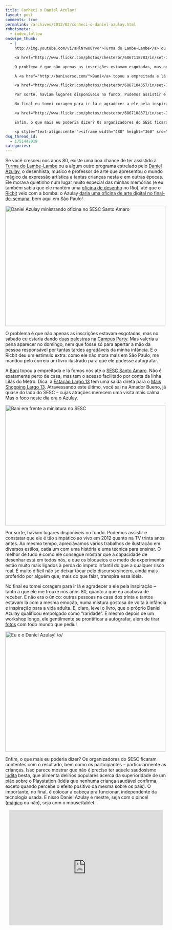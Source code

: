 ```yaml
---
title: Conheci o Daniel Azulay!
layout: post
comments: true
permalink: /archives/2012/02/conheci-o-daniel-azulay.html
robotsmeta:
  - index,follow
onswipe_thumb:
  - |
    http://img.youtube.com/vi/aHlNrwUOrvo">Turma do Lambe-Lambe</a> ou a algum outro programa estrelado pelo <a href="http://pt.wikipedia.org/wiki/Daniel_Azulay">Daniel Azulay</a>, o desenhista, músico e professor de arte que apresentou o mundo mágico da expressão artística a tantas crianças nesta e em outras épocas. Ele morava quietinho num lugar muito especial das minhas memórias (e eu também sabia que ele mantém uma <a href="http://www.danielazulay.com.br">oficina de desenho</a> no Rio), até que o <a href="http://blog.ricbit.com/">Ricbit</a> veio com a bomba: o Azulay <a href="http://www1.folha.uol.com.br/folhinha/1045188-famoso-nos-anos-80-daniel-azulay-faz-oficina-de-desenho-em-sp.shtml">daria uma oficina de arte digital no final-de-semana</a>, bem aqui em São Paulo!

    <a href="http://www.flickr.com/photos/chesterbr/6867118783/in/set-72157629295427653/"><img src="//chester.me/wp-content/uploads/2012/02/daniel_azulay_oficina.jpg" alt="Daniel Azulay ministrando oficina no SESC Santo Amaro" title="Daniel Azulay ministrando oficina no SESC Santo Amaro" width="500" height="375" class="aligncenter size-full wp-image-6801" /></a>

    O problema é que não apenas as inscrições estavam esgotadas, mas no sábado eu estaria dando <a href="http://www.slideshare.net/chesterbr/google-appenginecpbr5">duas</a> <a href="http://www.slideshare.net/chesterbr/programao-para-atari-2600">palestras</a> na <a href="http://www.campus-party.com.br">Campus Party</a>. Mas valeria a pena aparecer no domingo, nem que fosse só para apertar a mão da pessoa responsável por tantas tardes agradáveis da minha infância. E o Ricbit deu um estímulo extra: como ele não mora mais em São Paulo, me mandou pelo correio um livro ilustrado para que ele pudesse autografar.

    A <a href="http://baniverso.com/">Bani</a> topou a empreitada e lá fomos nós até o <a href="http://www.sescsp.org.br/sesc/busca/index.cfm?unidadesdirector=59">SESC Santo Amaro</a>. Não é exatamente perto de casa, mas tem o acesso facilitado por conta da linha Lilás do Metrô. Dica: a <a href="http://www.vademetro.com.br/largo-treze">Estação Largo 13</a> tem uma saída direta para o <a href="http://www.maisshoppinglargo13.com.br/">Mais Shopping Largo 13</a>. Atravessando este último, você sai na Amador Bueno, já quase do lado do SESC - cujas atrações merecem uma visita mais calma. Mas o foco neste dia era o Azulay.

    <a href="http://www.flickr.com/photos/chesterbr/6867104357/in/set-72157629295427653"><img src="//chester.me/wp-content/uploads/2012/02/bani_no_sesc.jpg" alt="Bani em frente a miniatura no SESC" title="Bani em frente a miniatura no SESC" width="500" height="375" class="aligncenter size-full wp-image-6798" /></a>

    Por sorte, haviam lugares disponíveis no fundo. Pudemos assistir e constatar que ele é tão simpático ao vivo em 2012 quanto na TV trinta anos antes. Ao mesmo tempo, apreciávamos vários trabalhos de ilustração em diversos estilos, cada um com uma história e uma técnica para ensinar. O melhor de tudo é como ele consegue mostrar que a capacidade de desenhar está em todos nós, e que os bloqueios e o medo de experimentar estão muito mais ligados à perda do ímpeto infantil do que a qualquer risco real. É muito difícil não se deixar tocar pelo discurso sincero, ainda mais proferido por alguém que, mais do que falar, transpira essa idéia.

    No final eu tomei coragem para ir lá e agradecer a ele pela inspiração - tanto a que ele me trouxe nos anos 80, quanto a que eu acabava de receber. E não era o único: outras pessoas na casa dos trinta e tantos estavam lá com a mesma emoção, numa mistura gostosa de volta à infância e inspiração para a vida adulta. E, claro, levei o livro, que o próprio Daniel Azulay qualificou empolgado como "raridade". E mesmo depois de um workshop longo, ele gentilmente se prontificar a autografar, além de tirar <a href="http://www.flickr.com/photos/chesterbr/sets/72157629295427653/">fotos</a> com todo mundo que pediu!

    <a href="http://www.flickr.com/photos/chesterbr/6867108371/in/set-72157629295427653/"><img src="//chester.me/wp-content/uploads/2012/02/chester_azulay.jpg" alt="Eu e o Daniel Azulay! o/" title="Eu e o Daniel Azulay! o/" width="500" height="375" class="aligncenter size-full wp-image-6797" /></a>

    Enfim, o que mais eu poderia dizer? Os organizadores do SESC ficaram contentes com o resultado, bem como os participantes - particularmente as crianças. Isso parece mostrar que não é preciso ter aquele saudosismo <a href="http://pt.wikipedia.org/wiki/Ludismo">ludita</a> besta, que alimenta delírios populares acerca da superioridade de um pião sobre o Playstation (idéia que nenhuma criança saudável confirma, exceto quando percebe o efeito positivo da mesma sobre os pais). O importante, no final, é colocar a cabeça pra funcionar, independente da tecnologia usada. E nisso Daniel Azulay é mestre, seja com o pincel (<a href="http://www.youtube.com/watch?v=YwTKJlsWELU">mágico</a> ou não), seja com o mouse/tablet.

    <p style="text-align:center"><iframe width="480" height="360" src="http://www.youtube.com/watch?v=YwTKJlsWELU frameborder="0" allowfullscreen></iframe></p>/0.jpg
dsq_thread_id:
  - 1751442019
categories:
---
```

Se você cresceu nos anos 80, existe uma boa chance de ter assistido à [Turma do Lambe-Lambe][1] ou a algum outro programa estrelado pelo [Daniel Azulay][2], o desenhista, músico e professor de arte que apresentou o mundo mágico da expressão artística a tantas crianças nesta e em outras épocas. Ele morava quietinho num lugar muito especial das minhas memórias (e eu também sabia que ele mantém uma [oficina de desenho][3] no Rio), até que o [Ricbit][4] veio com a bomba: o Azulay [daria uma oficina de arte digital no final-de-semana][5], bem aqui em São Paulo!

[<img src="//chester.me/wp-content/uploads/2012/02/daniel_azulay_oficina.jpg" alt="Daniel Azulay ministrando oficina no SESC Santo Amaro" title="Daniel Azulay ministrando oficina no SESC Santo Amaro" width="500" height="375" class="aligncenter size-full wp-image-6801" />][6]

O problema é que não apenas as inscrições estavam esgotadas, mas no sábado eu estaria dando [duas][7] [palestras][8] na [Campus Party][9]. Mas valeria a pena aparecer no domingo, nem que fosse só para apertar a mão da pessoa responsável por tantas tardes agradáveis da minha infância. E o Ricbit deu um estímulo extra: como ele não mora mais em São Paulo, me mandou pelo correio um livro ilustrado para que ele pudesse autografar.

A [Bani][10] topou a empreitada e lá fomos nós até o [SESC Santo Amaro][11]. Não é exatamente perto de casa, mas tem o acesso facilitado por conta da linha Lilás do Metrô. Dica: a [Estação Largo 13][12] tem uma saída direta para o [Mais Shopping Largo 13][13]. Atravessando este último, você sai na Amador Bueno, já quase do lado do SESC &#8211; cujas atrações merecem uma visita mais calma. Mas o foco neste dia era o Azulay.

[<img src="//chester.me/wp-content/uploads/2012/02/bani_no_sesc.jpg" alt="Bani em frente a miniatura no SESC" title="Bani em frente a miniatura no SESC" width="500" height="375" class="aligncenter size-full wp-image-6798" />][14]

Por sorte, haviam lugares disponíveis no fundo. Pudemos assistir e constatar que ele é tão simpático ao vivo em 2012 quanto na TV trinta anos antes. Ao mesmo tempo, apreciávamos vários trabalhos de ilustração em diversos estilos, cada um com uma história e uma técnica para ensinar. O melhor de tudo é como ele consegue mostrar que a capacidade de desenhar está em todos nós, e que os bloqueios e o medo de experimentar estão muito mais ligados à perda do ímpeto infantil do que a qualquer risco real. É muito difícil não se deixar tocar pelo discurso sincero, ainda mais proferido por alguém que, mais do que falar, transpira essa idéia.

No final eu tomei coragem para ir lá e agradecer a ele pela inspiração &#8211; tanto a que ele me trouxe nos anos 80, quanto a que eu acabava de receber. E não era o único: outras pessoas na casa dos trinta e tantos estavam lá com a mesma emoção, numa mistura gostosa de volta à infância e inspiração para a vida adulta. E, claro, levei o livro, que o próprio Daniel Azulay qualificou empolgado como &#8220;raridade&#8221;. E mesmo depois de um workshop longo, ele gentilmente se prontificar a autografar, além de tirar [fotos][15] com todo mundo que pediu!

[<img src="//chester.me/wp-content/uploads/2012/02/chester_azulay.jpg" alt="Eu e o Daniel Azulay! \o/" title="Eu e o Daniel Azulay! \o/" width="500" height="375" class="aligncenter size-full wp-image-6797" />][16]

Enfim, o que mais eu poderia dizer? Os organizadores do SESC ficaram contentes com o resultado, bem como os participantes &#8211; particularmente as crianças. Isso parece mostrar que não é preciso ter aquele saudosismo [ludita][17] besta, que alimenta delírios populares acerca da superioridade de um pião sobre o Playstation (idéia que nenhuma criança saudável confirma, exceto quando percebe o efeito positivo da mesma sobre os pais). O importante, no final, é colocar a cabeça pra funcionar, independente da tecnologia usada. E nisso Daniel Azulay é mestre, seja com o pincel ([mágico][18] ou não), seja com o mouse/tablet.

<p style="text-align:center"><iframe width="480" height="360" src="http://www.youtube.com/watch?v=YwTKJlsWELU" frameborder="0" allowfullscreen></iframe></p>

 [1]: http://www.youtube.com/watch?v=npYav_3doXM
 [2]: http://pt.wikipedia.org/wiki/Daniel_Azulay
 [3]: http://www.danielazulay.com.br
 [4]: http://blog.ricbit.com/
 [5]: http://www1.folha.uol.com.br/folhinha/1045188-famoso-nos-anos-80-daniel-azulay-faz-oficina-de-desenho-em-sp.shtml
 [6]: http://www.flickr.com/photos/chesterbr/6867118783/in/set-72157629295427653/
 [7]: http://www.slideshare.net/chesterbr/google-appenginecpbr5
 [8]: http://www.slideshare.net/chesterbr/programao-para-atari-2600
 [9]: http://www.campus-party.com.br
 [10]: http://baniverso.com/
 [11]: http://www.sescsp.org.br/sesc/busca/index.cfm?unidadesdirector=59
 [12]: http://www.vademetro.com.br/largo-treze
 [13]: http://www.maisshoppinglargo13.com.br/
 [14]: http://www.flickr.com/photos/chesterbr/6867104357/in/set-72157629295427653
 [15]: http://www.flickr.com/photos/chesterbr/sets/72157629295427653/
 [16]: http://www.flickr.com/photos/chesterbr/6867108371/in/set-72157629295427653/
 [17]: http://pt.wikipedia.org/wiki/Ludismo
 [18]: http://www.youtube.com/watch?v=YwTKJlsWELU
